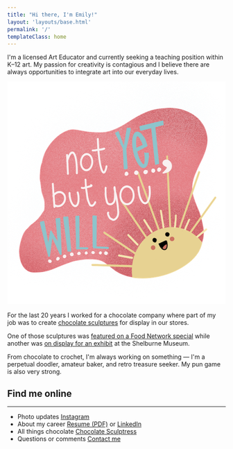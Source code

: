 ```yaml
---
title: "Hi there, I'm Emily!"
layout: 'layouts/base.html'
permalink: '/'
templateClass: home
---
```


I'm a licensed Art Educator and currently seeking a teaching position within K&#8211;12 art. My passion for creativity is contagious and I believe there are always opportunities to integrate art into our everyday lives.

<img src="images/doodle-not-yet.png" width="550" height="513" loading="lazy" class="doodle-not-yet" alt="A smiling illustrated sun rising from the lower right hand corner, the message says 'Not yet, but you will'" /> 

For the last 20 years I worked for a chocolate company where part of my job was to create [chocolate sculptures](https://chocolatesculptress.com) for display in our stores.

One of those sculptures was [featured on a Food Network special](https://chocolatesculptress.com/sculptures/cuckoo-clock/) while another was [on display for an exhibit](https://chocolatesculptress.com/sculptures/donut-shop/) at the Shelburne Museum.

From chocolate to crochet, I'm always working on something &#8212; I'm a perpetual doodler, amateur baker, and retro treasure seeker. My pun game is also very strong.

<div class="my-row">
  <div class="col">
    <div class="col-section">
      <h2>Find me online</h2>
      <hr>
      <ul>
        <li class="item">
          <span>Photo updates</span>
          <span class="dots"></span>
          <span class="align-right">
            <a href="https://www.instagram.com/MissKrakenArt/">Instagram</a>
          </span>
        </li>
        <li class="item">
          <span>About my career</span>
          <span class="dots"></span>
          <span class="align-right">
            <a href="resume.pdf" title="View my Resume">Resume (PDF)</a> or <a href="https://www.linkedin.com/in/emilywmccracken">LinkedIn</a>
          </span>
        </li>
        <li class="item">
          <span>All things chocolate</span>
          <span class="dots"></span>
          <span class="align-right">
            <a href="https://www.chocolatesculptress.com" title="My chocolate sculpture portfolio">Chocolate Sculptress</a>
          </span>
        </li>
        <li class="item">
          <span>Questions or comments</span>
          <span class="dots"></span>
          <span class="align-right">
            <a href="mailto:emilywjones@gmail.com">Contact me</a>
          </span>
        </li>
      </ul>
    </div>
  </div>
</div>